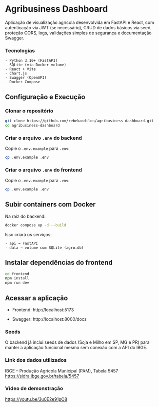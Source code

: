 # Agribusiness Dashboard

Aplicação de visualização agrícola desenvolvida em FastAPI e React, com autenticação via JWT (se necessário), CRUD de dados básicos via seed, proteção CORS, logs, validações simples de segurança e documentação Swagger.

### Tecnologias

    - Python 3.10+ (FastAPI)
    - SQLite (via Docker volume)
    - React + Vite
    - Chart.js
    - Swagger (OpenAPI)
    - Docker Compose


## Configuração e Execução

### Clonar o repositório

```bash
git clone https://github.com/rebekaodilon/agribusiness-dashboard.git
cd agribusiness-dashboard
```

### Criar o arquivo `.env` do backend
Copie o `.env.example` para `.env`:
```bash
cp .env.example .env
```

### Criar o arquivo `.env` do frontend
Copie o `.env.example` para `.env`:
```bash
cp .env.example .env
```

## Subir containers com Docker
Na raiz do backend:
```bash
docker compose up -d --build
```

Isso criará os serviços:

    - api → FastAPI
    - data → volume com SQLite (agro.db)


## Instalar dependências do frontend

```bash
cd frontend
npm install
npm run dev

```

## Acessar a aplicação

- Frontend: http://localhost:5173

- Swagger: http://localhost:8000/docs

### Seeds
O backend já inclui seeds de dados (Soja e Milho em SP, MG e PR) para manter a aplicação funcional mesmo sem conexão com a API do IBGE.

### Link dos dados utilizados
IBGE – Produção Agrícola Municipal (PAM), Tabela 5457
https://sidra.ibge.gov.br/tabela/5457

### Vídeo de demonstração

https://youtu.be/3u0E2e91pO8


